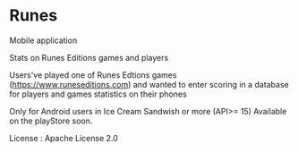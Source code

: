 # Runes
Mobile application 

Stats on Runes Editions games and players

Users've played one of Runes Edtions games (https://www.runeseditions.com) 
and wanted to enter scoring in a database for players and games statistics on their phones

Only for Android users in Ice Cream Sandwish or more (API>= 15)
Available on the playStore soon.

License : Apache License 2.0
